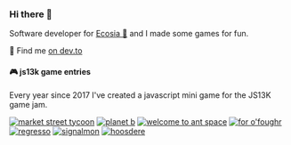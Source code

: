 ### Hi there 👋

Software developer for [Ecosia 🌳](https://ecosia.org/) and I made some games for fun.

📝 Find me [on dev.to](https://dev.to/mrlopis)

#### 🎮 js13k game entries

Every year since 2017 I've created a javascript mini game for the JS13K game jam.

[![market street tycoon](https://github.com/lopis/lopis/assets/2715751/96ed2f54-b2d2-416b-86b4-4611f587c3be)](https://github.com/lopis/market-street-tycoon/)
[![planet b](https://github.com/lopis/lopis/assets/2715751/1579abfb-5aa6-4def-8eff-613ef2f83ab4)](https://github.com/lopis/mars/)
[![welcome to ant space](https://github.com/lopis/lopis/assets/2715751/567f1e06-787e-4610-b11b-f7b3bef0ab59)](https://github.com/lopis/ants/)
[![for o'foughr](https://github.com/lopis/lopis/assets/2715751/8ff59179-b933-4199-a19c-5e0d168decb3)](https://github.com/lopis/for-ofoughr/)
[![regresso](https://github.com/lopis/lopis/assets/2715751/e67bc298-92a8-4f0e-8365-c86ac26cc1bb)](https://github.com/lopis/regresso/)
[![signalmon](https://github.com/lopis/lopis/assets/2715751/aef80467-77a9-4614-acf0-78ae6a6340ac)](https://github.com/lopis/signalmon/)
[![hoosdere](https://github.com/lopis/lopis/assets/2715751/016a720d-562b-487a-8c99-903eb847c36a)](https://github.com/lopis/hoosdere/)
